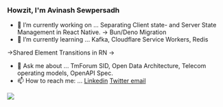 ### Howzit, I'm Avinash Sewpersadh

- 🔭 I’m currently working on ... Separating Client state- and Server State Management in React Native.
-> Bun/Deno Migration
- 🌱 I’m currently learning ... Kafka, Cloudflare Service Workers, Redis

->Shared Element Transitions in RN
->
- 💬 Ask me about ... TmForum SID, Open Data Architecture, Telecom operating models, OpenAPI Spec.
- 📫 How to reach me: ... [Linkedin](https://linkedin.com/in/avinashsewpersadh)        [Twitter ](https://twitter.com/asewpersadh)     [email](mailto:avi.ukzn@gmail.com)

<img src="https://github-readme-stats.vercel.app/api?username=dotavi&&show_icons=true&title_color=ffffff&icon_color=bb2acf&text_color=daf7dc&bg_color=151515&count_private=true&layout=compact">
